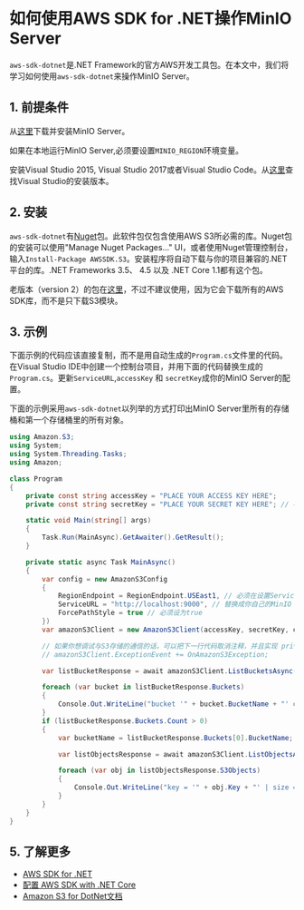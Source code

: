 # 如何使用AWS SDK for .NET操作MinIO Server

`aws-sdk-dotnet`是.NET Framework的官方AWS开发工具包。在本文中，我们将学习如何使用`aws-sdk-dotnet`来操作MinIO Server。

## 1. 前提条件

从[这里](http://docs.minio.org.cn/docs/master/minio-quickstart-guide)下载并安装MinIO Server。

如果在本地运行MinIO Server,必须要设置`MINIO_REGION`环境变量。

安装Visual Studio 2015,  Visual Studio 2017或者Visual Studio Code。从[这里](https://www.visualstudio.com/downloads/)查找Visual Studio的安装版本。

## 2. 安装

`aws-sdk-dotnet`有[Nuget](https://www.nuget.org/packages/AWSSDK.S3/)包。此软件包仅包含使用AWS S3所必需的库。Nuget包的安装可以使用"Manage Nuget Packages..." UI，或者使用Nuget管理控制台，输入`Install-Package AWSSDK.S3`。安装程序将自动下载与你的项目兼容的.NET平台的库。.NET Frameworks 3.5、 4.5 以及 .NET Core 1.1都有这个包。

老版本（version 2）的包在[这里](https://www.nuget.org/packages/AWSSDK/)，不过不建议使用，因为它会下载所有的AWS SDK库，而不是只下载S3模块。

## 3. 示例

下面示例的代码应该直接复制，而不是用自动生成的`Program.cs`文件里的代码。在Visual Studio IDE中创建一个控制台项目，并用下面的代码替换生成的`Program.cs`。更新`ServiceURL`,`accessKey` 和 `secretKey`成你的MinIO Server的配置。

下面的示例采用`aws-sdk-dotnet`以列举的方式打印出MinIO Server里所有的存储桶和第一个存储桶里的所有对象。

```csharp
using Amazon.S3;
using System;
using System.Threading.Tasks;
using Amazon;

class Program
{
    private const string accessKey = "PLACE YOUR ACCESS KEY HERE";
    private const string secretKey = "PLACE YOUR SECRET KEY HERE"; // 不要把你的秘钥硬编码到你的代码中。

    static void Main(string[] args)
    {
        Task.Run(MainAsync).GetAwaiter().GetResult();
    }

    private static async Task MainAsync()
    {
        var config = new AmazonS3Config
        {
            RegionEndpoint = RegionEndpoint.USEast1, // 必须在设置ServiceURL前进行设置，并且需要和`MINIO_REGION`环境变量一致。
            ServiceURL = "http://localhost:9000", // 替换成你自己的MinIO Server的URL
            ForcePathStyle = true // 必须设为true
        })
        var amazonS3Client = new AmazonS3Client(accessKey, secretKey, config); 

        // 如果你想调试与S3存储的通信的话，可以把下一行代码取消注释，并且实现 private void OnAmazonS3Exception(object sender, Amazon.Runtime.ExceptionEventArgs e)
        // amazonS3Client.ExceptionEvent += OnAmazonS3Exception;

        var listBucketResponse = await amazonS3Client.ListBucketsAsync();

        foreach (var bucket in listBucketResponse.Buckets)
        {
            Console.Out.WriteLine("bucket '" + bucket.BucketName + "' created at " + bucket.CreationDate);
        }
        if (listBucketResponse.Buckets.Count > 0)
        {
            var bucketName = listBucketResponse.Buckets[0].BucketName;

            var listObjectsResponse = await amazonS3Client.ListObjectsAsync(bucketName);

            foreach (var obj in listObjectsResponse.S3Objects)
            {
                Console.Out.WriteLine("key = '" + obj.Key + "' | size = " + obj.Size + " | tags = '" + obj.ETag + "' | modified = " + obj.LastModified);
            }
        }
    }
}
```

## 5. 了解更多

- [AWS SDK for .NET](https://aws.amazon.com/sdk-for-net/)
- [配置 AWS SDK with .NET Core](https://aws.amazon.com/blogs/developer/configuring-aws-sdk-with-net-core/)
- [Amazon S3 for DotNet文档](http://docs.aws.amazon.com/sdkfornet/v3/apidocs/Index.html)